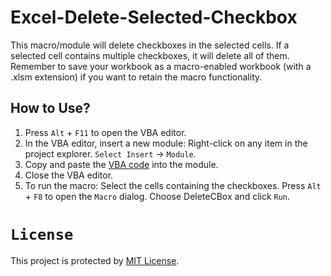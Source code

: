 # Excel-Delete-Selected-Checkbox
This macro/module will delete checkboxes in the selected cells. If a selected cell contains multiple checkboxes, it will delete all of them. Remember to save your workbook as a macro-enabled workbook (with a .xlsm extension) if you want to retain the macro functionality.

## How to Use?
   1. Press `Alt` + `F11` to open the VBA editor.
   2. In the VBA editor, insert a new module:
     Right-click on any item in the project explorer.
     `Select Insert` -> `Module`.
   3. Copy and paste the [VBA code](DeleteCBox.vba) into the module.
   4. Close the VBA editor.
   5. To run the macro:
        Select the cells containing the checkboxes.
        Press `Alt` + `F8` to open the `Macro` dialog.
        Choose DeleteCBox and click `Run`.

# `License`
This project is protected by [MIT License](LICENSE).
